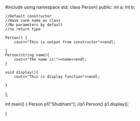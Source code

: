 #include<iostream>
using namespace std;
class Person{
    public:
    int a;
    int b;

    //Default constructor
    //Have sane name as class
    //No parameters by default
    //no return type

    Person() {
        cout<<"This is uotput from constructor"<<endl;

    }
    Person(string name){
        cout<<"The name is:"<<name<<endl;
    }

    void display(){
        cout<<"This is display function"<<endl;

    }
};

int main()
{
    Person p1("Shubham");
    //p1.Person()
    p1.display();  

}
